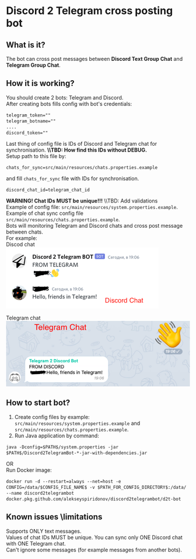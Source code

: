 # Discord 2 Telegram cross posting bot
## What is it?
The bot can cross post messages between **Discord Text Group Chat** and **Telegram Group Chat**.    
## How it is working?
You should create 2 bots: Telegram and Discord.  
After creating bots fills config with bot's credentials:
```
telegram_token=""
telegram_botname=""
....
discord_token=""
```
Last thing of config file is IDs of Discord and Telegram chat for synchronisation.  **\\\TBD: How find this IDs without DEBUG.**  
Setup path to this file by:
```
chats_for_sync=src/main/resources/chats.properties.example
```
and fill `chats_for_sync` file with IDs for synchronisation.  
```
discord_chat_id=telegram_chat_id
```
**WARNING!  Chat IDs MUST be unique!!!**  \\\TBD: Add validations  
Example of config file: `src/main/resources/system.properties.example`.  
Example of chat sync config file `src/main/resources/chats.properties.example`.  
Bots will monitoring Telegram and Discord chats and cross post message between chats.  
For example:  
Discod chat  
![d2t](https://github.com/AlekseySpiridonov/Discord2TelegramBot/blob/assets/images/d2t.png?raw=true)  
  
Telegram chat  
![t2d](https://github.com/AlekseySpiridonov/Discord2TelegramBot/blob/assets/images/t2d.png?raw=true)  

## How to start bot?
1. Create config files by example: `src/main/resources/system.properties.example` and `src/main/resources/chats.properties.example`.  
2. Run Java application by command:
```
java -Dconfig=$PATH$/system.properties -jar $PATH$/Discord2TelegramBot-*-jar-with-dependencies.jar
```
   OR  
   Run Docker image:  
```
docker run -d --restart=always --net=host -e CONFIG=/data/$CONFIG_FILE_NAME$ -v $PATH_FOR_CONFIG_DIRECTORY$:/data/ --name discord2telegrambot docker.pkg.github.com/alekseyspiridonov/discord2telegrambot/d2t-bot
```

## Known issues \limitations
Supports ONLY text messages.  
Values of chat IDs MUST be unique. You can sync only ONE Discord chat with ONE Telegram chat.  
Can't ignore some messages (for example messages from another bots).  
